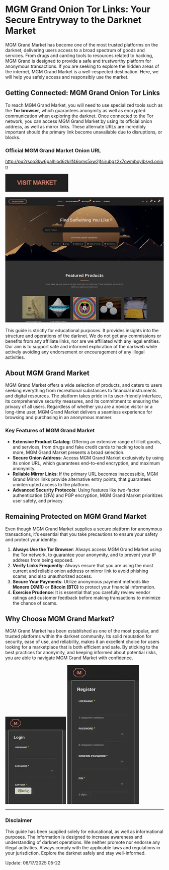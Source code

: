 # MGM Grand Onion Tor Links: Your Secure Entryway to the Darknet Market

MGM Grand Market has become one of the most trusted platforms on the darknet, delivering users access to a broad spectrum of goods and services. From drugs and carding tools to resources related to hacking, MGM Grand is designed to provide a safe and trustworthy platform for anonymous transactions. If you are seeking to explore the hidden areas of the internet, MGM Grand Market is a well-respected destination. Here, we will help you safely access and responsibly use the market.

## Getting Connected: MGM Grand Onion Tor Links

To reach MGM Grand Market, you will need to use specialized tools such as the **Tor browser**, which guarantees anonymity as well as encrypted communication when exploring the darknet. Once connected to the Tor network, you can access MGM Grand Market by using its official onion address, as well as mirror links. These alternate URLs are incredibly important should the primary link become unavailable due to disruptions, or blocks.

### Official MGM Grand Market Onion URL

http://pu2rsoo3kw6palhiod6zkilf46oms5xw2jfsirubgz2x7owmboylbsyd.onion

[<img src="/raw/fixed.webp" width="200">](http://pu2rsoo3kw6palhiod6zkilf46oms5xw2jfsirubgz2x7owmboylbsyd.onion)

<a href="http://pu2rsoo3kw6palhiod6zkilf46oms5xw2jfsirubgz2x7owmboylbsyd.onion"><img src="/raw/scan.webp" alt="MGM - Grand Market Preview" style="max-width: 100%;"></a>

This guide is strictly for educational purposes. It provides insights into the structure and operations of the darknet. We do not get any commissions or benefits from any affiliate links, nor are we affiliated with any legal entities. Our aim is to support safe and informed exploration of the darkweb while actively avoiding any endorsement or encouragement of any illegal activities.

## About MGM Grand Market

MGM Grand Market offers a wide selection of products, and caters to users seeking everything from recreational substances to financial instruments and digital resources. The platform takes pride in its user-friendly interface, its comprehensive security measures, and its commitment to ensuring the privacy of all users. Regardless of whether you are a novice visitor or a long-time user, MGM Grand Market delivers a seamless experience for browsing and purchasing in an anonymous manner.

### Key Features of MGM Grand Market

-   **Extensive Product Catalog**: Offering an extensive range of illicit goods, and services, from drugs and fake credit cards to hacking tools and more, MGM Grand Market presents a broad selection.
-   **Secure Onion Address**: Access MGM Grand Market exclusively by using its onion URL, which guarantees end-to-end encryption, and maximum anonymity.
-   **Reliable Mirror Links**: If the primary URL becomes inaccessible, MGM Grand Mirror links provide alternative entry points, that guarantees uninterrupted access to the platform.
-   **Advanced Security Protocols**: Using features like two-factor authentication (2FA) and PGP encryption, MGM Grand Market prioritizes user safety, and privacy.

## Remaining Protected on MGM Grand Market

Even though MGM Grand Market supplies a secure platform for anonymous transactions, it’s essential that you take precautions to ensure your safety and protect your identity:

1.  **Always Use the Tor Browser**: Always access MGM Grand Market using the Tor network, to guarantee your anonymity, and to prevent your IP address from being exposed.
2.  **Verify Links Frequently**: Always ensure that you are using the most current and reliable onion address or mirror link to avoid phishing scams, and also unauthorized access.
3.  **Secure Your Payments**: Utilize anonymous payment methods like **Monero (XMR)** or **Bitcoin (BTC)** to protect your financial information.
4.  **Exercise Prudence**: It is essential that you carefully review vendor ratings and customer feedback before making transactions to minimize the chance of scams.

## Why Choose MGM Grand Market?

MGM Grand Market has been established as one of the most popular, and trusted platforms within the darknet community. Its solid reputation for security, ease of use, and reliability, makes it an excellent choice for users looking for a marketplace that is both efficient and safe. By sticking to the best practices for anonymity, and keeping informed about potential risks, you are able to navigate MGM Grand Market with confidence.

<a href="http://pu2rsoo3kw6palhiod6zkilf46oms5xw2jfsirubgz2x7owmboylbsyd.onion"><img src="/raw/status.webp" alt="MGM - Grand Market Login" style="max-width: 100%;"></a>
<a href="http://pu2rsoo3kw6palhiod6zkilf46oms5xw2jfsirubgz2x7owmboylbsyd.onion"><img src="/raw/segment.webp" alt="MGM - Grand Market Register" style="max-width: 100%;"></a>

---

### Disclaimer

This guide has been supplied solely for educational, as well as informational purposes. The information is designed to increase awareness and understanding of darknet operations. We neither promote nor endorse any illegal activities. Always comply with the applicable laws and regulations in your jurisdiction. Explore the darknet safely and stay well-informed.







Update:  06/17/2025 05-22